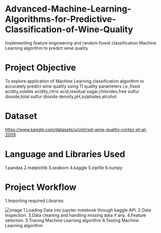 # Advanced-Machine-Learning-Algorithms-for-Predictive-Classification-of-Wine-Quality
Implementing feature engineering and random forest classification Machine Learning algorithm to predict wine quality 

# Project Objective
To explore application of Machine Learning classification algorithm to accurately predict wine quality using 11 quality parameters i,e.,fixed acidity,volatile acidity,citric acid,residual sugar,chlorides,free sulfur dioxide,total sulfur dioxide density,pH,sulphates,alcohol

# Dataset
https://www.kaggle.com/datasets/uciml/red-wine-quality-cortez-et-al-2009

# Language and Libraries Used
1.pandas
2.matplotlib
3.seaborn
4.kaggle
5.zipfile
6.numpy

# Project Workflow
1.Importing required Libraries

![image](https://github.com/user-attachments/assets/f299c444-5015-4834-acb9-e9ea9e4aea44)
1.Loading Data into jupyter notebook through kaggle API.
2.Data Inspection.
3.Data cleaning and handling missing data if any.
4.Feature selection.
5.Traning Machine Learning algorithm
6.Testing Machine Learning algorithm
